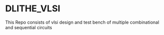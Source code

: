 # DLITHE_VLSI
This Repo consists of vlsi design and test bench of multiple combinational and sequential circuits
